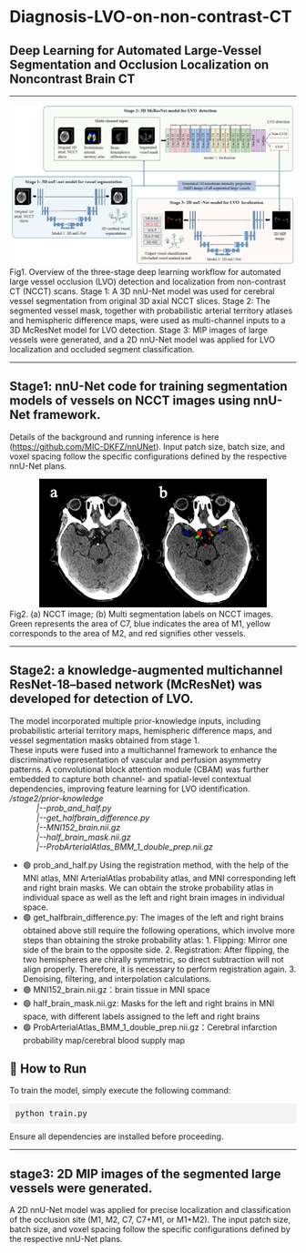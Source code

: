 # Diagnosis-LVO-on-non-contrast-CT
## **Deep Learning for Automated Large-Vessel Segmentation and Occlusion Localization on Noncontrast Brain CT**  
*************************************
![image](https://github.com/zsunAI/Diagnosis-LVO-on-non-contrast-CT/blob/main/png/Fig2.png)  
Fig1. Overview of the three-stage deep learning workflow for automated large vessel occlusion (LVO) detection and localization from non-contrast CT (NCCT) scans. 
Stage 1: A 3D nnU-Net model was used for cerebral vessel segmentation from original 3D axial NCCT slices. 
Stage 2: The segmented vessel mask, together with probabilistic arterial territory atlases and hemispheric difference maps, were used as multi-channel inputs to a 3D McResNet model for LVO detection. 
Stage 3: MIP images of large vessels were generated, and a 2D nnU-Net model was applied for LVO localization and occluded segment classification.
   
*************************************

## **Stage1: nnU-Net code for training segmentation models of vessels on NCCT images using nnU-Net framework.**
Details of the background and running inference is here (https://github.com/MIC-DKFZ/nnUNet). Input patch size, batch size, and voxel spacing follow the specific configurations defined by the respective nnU-Net plans.
<center>
    <img src="https://github.com/zsunAI/Diagnosis-LVO-on-non-contrast-CT/blob/main/png/Fig1.png" alt="image" />
</center>
Fig2. (a) NCCT image; (b) Multi segmentation labels on NCCT images. Green represents the area of C7, blue indicates the area of M1, yellow corresponds to the area of M2, and red signifies other vessels.  

*************************************

## **Stage2: a knowledge-augmented multichannel ResNet-18–based network (McResNet) was developed for detection of LVO.**
The model incorporated multiple prior-knowledge inputs, including probabilistic arterial territory maps,
hemispheric difference maps, and vessel segmentation masks obtained from stage 1.  
These inputs were fused into a multichannel framework to enhance the discriminative representation of vascular and perfusion asymmetry patterns. A convolutional block attention module (CBAM) was further embedded to capture both channel- and spatial-level contextual dependencies, improving feature learning for LVO identification.  
*/stage2/prior-knowledge  
&nbsp;&nbsp;&nbsp;&nbsp;&nbsp;&nbsp;&nbsp;&nbsp;&nbsp;&nbsp;&nbsp;&nbsp;|--prob_and_half.py  
&nbsp;&nbsp;&nbsp;&nbsp;&nbsp;&nbsp;&nbsp;&nbsp;&nbsp;&nbsp;&nbsp;&nbsp;|--get_halfbrain_difference.py  
&nbsp;&nbsp;&nbsp;&nbsp;&nbsp;&nbsp;&nbsp;&nbsp;&nbsp;&nbsp;&nbsp;&nbsp;|--MNI152_brain.nii.gz  
&nbsp;&nbsp;&nbsp;&nbsp;&nbsp;&nbsp;&nbsp;&nbsp;&nbsp;&nbsp;&nbsp;&nbsp;|--half_brain_mask.nii.gz  
&nbsp;&nbsp;&nbsp;&nbsp;&nbsp;&nbsp;&nbsp;&nbsp;&nbsp;&nbsp;&nbsp;&nbsp;|--ProbArterialAtlas_BMM_1_double_prep.nii.gz*

- 🟢 prob_and_half.py Using the registration method, with the help of the MNI atlas, MNI ArterialAtlas probability atlas, and MNI corresponding left and right brain masks. We can obtain the stroke probability atlas in individual space as well as the left and right brain images in individual space.
- 🟢 get_halfbrain_difference.py:
  The images of the left and right brains obtained above still require the following operations, which involve more steps than obtaining the stroke probability atlas: 1. Flipping: Mirror one side of the brain to the opposite side. 2. Registration: After flipping, the two hemispheres are chirally symmetric, so direct subtraction will not align properly. Therefore, it is necessary to perform registration again. 3. Denoising, filtering, and interpolation calculations.
- 🟢 MNI152_brain.nii.gz：brain tissue in MNI space
- 🟢 half_brain_mask.nii.gz: Masks for the left and right brains in MNI space, with different labels assigned to the left and right brains
- 🟢 ProbArterialAtlas_BMM_1_double_prep.nii.gz：Cerebral infarction probability map/cerebral blood supply map
<h2>🚀 How to Run</h2>
<p>To train the model, simply execute the following command:</p>
<pre style="background-color: #f4f4f4; padding: 10px; border-radius: 5px;">
python train.py
</pre>
<p>Ensure all dependencies are installed before proceeding.</p>

*************************************  

## **stage3: 2D MIP images of the segmented large vessels were generated.**
A 2D nnU-Net model was applied for precise localization and classification of the occlusion site 
(M1, M2, C7, C7+M1, or M1+M2). The input patch size, batch size, and voxel spacing follow the specific configurations defined by the respective nnU-Net plans.
